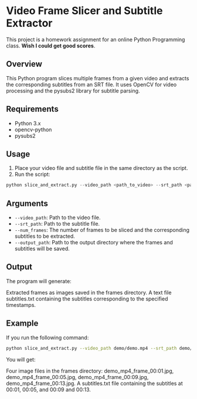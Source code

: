 # Video Frame Slicer and Subtitle Extractor
This project is a homework assignment for an online Python Programming class. **Wish I could get good scores**.
## Overview
This Python program slices multiple frames from a given video and extracts the corresponding subtitles from an SRT file. It uses OpenCV for video processing and the pysubs2 library for subtitle parsing. 

## Requirements
* Python 3.x
* opencv-python
* pysubs2

## Usage
1. Place your video file and subtitle file in the same directory as the script.
2. Run the script:
```Python
python slice_and_extract.py --video_path <path_to_video> --srt_path <path_to_srt> --num_frames <number_of_extracted_frames> --output_paht <path_to_output>
```

## Arguments
* `--video_path`: Path to the video file.
* `--srt_path`: Path to the subtitle file.
* `--num_frames`: The number of frames to be sliced and the corresponding subtitles to be extracted.
* `--output_path`: Path to the output directory where the frames and subtitles will be saved.

## Output
The program will generate:

Extracted frames as images saved in the frames directory.
A text file subtitles.txt containing the subtitles corresponding to the specified timestamps.


## Example
If you run the following command:
```bash
python slice_and_extract.py --video_path demo/demo.mp4 --srt_path demo/demo.srt --num_frames 4 --output_path demo/
```
You will get:

Four image files in the frames directory: demo_mp4_frame_00:01.jpg, demo_mp4_frame_00:05.jpg, demo_mp4_frame_00:09.jpg, demo_mp4_frame_00:13.jpg.
A subtitles.txt file containing the subtitles at 00:01, 00:05, and 00:09 and 00:13.


